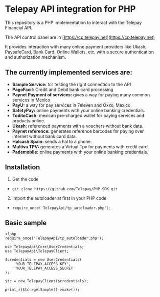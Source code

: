 # Telepay API integration for PHP

This repository is a PHP implementation to interact with the Telepay Financial API.

The API control panel are in [https://cp.telepay.net](https://cp.telepay.net)

It provides interaction with many online payment providers like Ukash, PaysafeCard,
Bank Card, Online Wallets, etc. with a secure authentication and authorization mechanism.

## The currently implemented services are:
* **Sample Service:** for testing the right connection to the API
* **PagoFacil:** Credit and Debit bank card processing
* **Paynet Payment of services:** gives a way for paying many common services in Mexico
* **PayU:** a way for pay services in 7eleven and Oxxo, Mexico
* **SafetyPay:** online payments with your online banking credentials.
* **ToditoCash:** mexican pre-charged wallet for paying services and products online.
* **Ukash:** referenced payments with a vouchers without bank data.
* **Paynet reference:** generates reference barcodes for paying over internet without bank card data.
* **Halcash Spain:** sends a hal to a phone.
* **Multiva TPV:** generates a Virtual Tpv for payments with credit card.
* **Pademobile:** online payments with your online banking credentials.

## Installation
1. Get the code
  * `git clone https://github.com/Telepay/PHP-SDK.git`
2. Import the autoloader at first in your PHP code
  * `require_once('TelepayApi/tp_autoloader.php');`

## Basic sample
```
<?php
require_once('TelepayApi/tp_autoloader.php');

use TelepayApi\Core\UserCredentials;
use TelepayApi\TelepayClient;

$credentials = new UserCredentials(
    'YOUR_TELEPAY_ACCESS_KEY',
    'YOUR_TELEPAY_ACCESS_SECRET'
);

$tc = new TelepayClient($credentials);

print_r($tc->getSample()->make());
```



